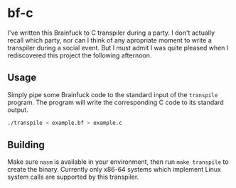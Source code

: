 # bf-c

I've written this Brainfuck to C transpiler during a party. I don't actually
recall which party, nor can I think of any apropriate moment to write a
transpiler during a social event. But I must admit I was quite pleased when I
rediscovered this project the following afternoon.

## Usage

Simply pipe some Brainfuck code to the standard input of the `transpile`
program. The program will write the corresponding C code to its standard
output.

```sh
./transpile < example.bf > example.c
```

## Building

Make sure `nasm` is available in your environment, then run `make transpile` to
create the binary. Currently only x86-64 systems which implement Linux system
calls are supported by this transpiler.